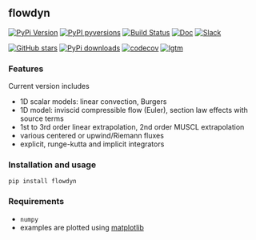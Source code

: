 flowdyn
-----

[![PyPi Version](https://img.shields.io/pypi/v/flowdyn.svg?style=flat)](https://pypi.org/project/flowdyn)
[![PyPI pyversions](https://img.shields.io/pypi/pyversions/flowdyn.svg?style=flat)](https://pypi.org/pypi/flowdyn/)
[![Build Status](https://travis-ci.com/jgressier/flowdyn.svg?branch=master)](https://travis-ci.com/jgressier/flowdyn)
[![Doc](https://readthedocs.org/projects/flowdyn/badge/?version=latest)](https://readthedocs.org/projects/flowdyn/)
[![Slack](https://img.shields.io/static/v1?logo=slack&label=slack&message=contact&style=flat)](https://join.slack.com/t/isae-opendev/shared_invite/zt-obqywf6r-UUuHR4_hc5iTzyL5bFCwpw
)

[![GitHub stars](https://img.shields.io/github/stars/jgressier/flowdyn.svg?style=flat&logo=github&label=Stars&logoColor=white)](https://github.com/jgressier/flowdyn)
[![PyPi downloads](https://img.shields.io/pypi/dm/flowdyn.svg?style=flat)](https://pypistats.org/packages/flowdyn)
[![codecov](https://img.shields.io/codecov/c/github/jgressier/flowdyn.svg?style=flat)](https://codecov.io/gh/jgressier/flowdyn)
[![lgtm](https://img.shields.io/lgtm/grade/python/github/jgressier/flowdyn.svg?style=flat)](https://lgtm.com/projects/g/jgressier/flowdyn/)

### Features

Current version includes
* 1D scalar models: linear convection, Burgers
* 1D model: inviscid compressible flow (Euler), section law effects with source terms
* 1st to 3rd order linear extrapolation, 2nd order MUSCL extrapolation
* various centered or upwind/Riemann fluxes
* explicit, runge-kutta and implicit integrators

### Installation and usage

    pip install flowdyn

### Requirements

* `numpy`
* examples are plotted using [matplotlib](http://matplotlib.org)

